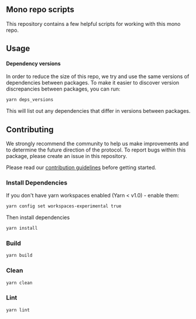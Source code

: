 Mono repo scripts
------

This repository contains a few helpful scripts for working with this mono repo.

## Usage

#### Dependency versions
In order to reduce the size of this repo, we try and use the same versions of dependencies between packages. To make it easier to discover version discrepancies between packages, you can run:

```bash
yarn deps_versions
```

This will list out any dependencies that differ in versions between packages.

## Contributing

We strongly recommend the community to help us make improvements and to determine the future direction of the protocol. To report bugs within this package, please create an issue in this repository.

Please read our [contribution guidelines](../../CONTRIBUTING.md) before getting started.

### Install Dependencies

If you don't have yarn workspaces enabled (Yarn < v1.0) - enable them:
```bash
yarn config set workspaces-experimental true
```

Then install dependencies
```bash
yarn install
```

### Build

```bash
yarn build
```

### Clean

```bash
yarn clean
```

### Lint

```bash
yarn lint
```
